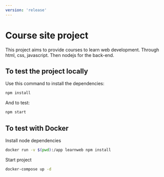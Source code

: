 ```yaml
---
version: 'release'
---
```


# Course site project

This project aims to provide courses to learn web development.
Through html, css, javascript. Then nodejs for the back-end.

## To test the project locally

Use this command to install the dependencies:

```bash
npm install
```

And to test:

```bash
npm start
```

## To test with Docker

Install node dependencies

```bash
docker run -v $(pwd):/app learnweb npm install
```

Start project

```bash
docker-compose up -d
```
